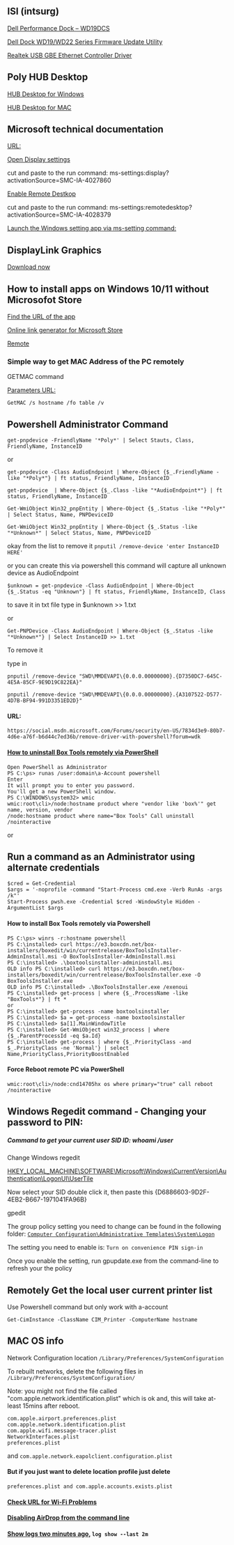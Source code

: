 ## ISI (intsurg)



[Dell Performance Dock – WD19DCS](https://www.dell.com/support/home/en-us/product-support/product/dell-wd19dcs-dock/drivers)

[Dell Dock WD19/WD22 Series Firmware Update Utility](https://dl.dell.com/FOLDER08634239M/1/DellDockFirmwarePackage_WD19_WD22_HD22_Series_01.00.09.exe)

[Realtek USB GBE Ethernet Controller Driver](https://dl.dell.com/FOLDER08550499M/3/Realtek-USB-GBE-Ethernet-Controller-Driver_3K7FF_WIN_1153.6.0418.2022_A27_01.EXE)


## Poly HUB Desktop

[HUB Desktop for Windows](https://www.poly.com/content/dam/www/software/PlantronicsHubInstaller.exe)

[HUB Desktop for MAC](https://www.poly.com/content/dam/www/software/PlantronicsHubInstaller.dmg)



## Microsoft technical documentation
[URL:](https://docs.microsoft.com/en-us/)

[Open Display settings](https://support.microsoft.com/en-us/windows/view-display-settings-in-windows-37f0e05e-98a9-474c-317a-e85422daa8bb)

cut and paste to the run command: ms-settings:display?activationSource=SMC-IA-4027860

[Enable Remote Destkop](https://support.microsoft.com/en-us/windows/how-to-use-remote-desktop-5fe128d5-8fb1-7a23-3b8a-41e636865e8c)

cut and paste to the run command: ms-settings:remotedesktop?activationSource=SMC-IA-4028379


[Launch the Windows setting app via ms-setting command: ](https://docs.microsoft.com/en-us/windows/uwp/launch-resume/launch-settings-app)


## DisplayLink Graphics

[Download now](https://www.synaptics.com/products/displaylink-graphics/downloads/windows)

## How to install apps on Windows 10/11 without Microsofot Store

[Find the URL of the app](https://lazyadmin.nl/it/install-microsoft-store-apps-without-store/)

[Online link generator for Microsoft Store](https://store.rg-adguard.net/)

[Remote](https://intusurg.bomgarcloud.com/?ak=cb52218da5271f025421d8c0eba520fc)


### Simple way to get MAC Address of the PC remotely

GETMAC command

[Parameters URL: ](https://learn.microsoft.com/en-us/windows-server/administration/windows-commands/getmac?source=recommendations)

`GetMAC /s hostname /fo table /v`

## Powershell Administrator Command


`get-pnpdevice -FriendlyName '*Poly*' | Select Stauts, Class, FriendlyName, InstanceID`

or

`get-pnpdevice -Class AudioEndpoint | Where-Object {$_.FriendlyName -like "*Poly*"} | ft status, FriendlyName, InstanceID`

`get-pnpdevice  | Where-Object {$_.Class -like "*AudioEndpoint*"} | ft status, FriendlyName, InstanceID`

`Get-WmiObject Win32_pnpEntity | Where-Object {$_.Status -like "*Poly*" | Select Status, Name, PNPDeviceID`

`Get-WmiObject Win32_pnpEntity | Where-Object {$_.Status -like "*Unknown*" | Select Status, Name, PNPDeviceID`


okay from the list
to remove it
`pnputil /remove-device 'enter InstanceID HERE'`

or you can create this via powershell
this command will capture all unknown device as AudioEndpoint

`$unknown = get-pnpdevice -Class AudioEndpoint | Where-Object {$_.Status -eq "Unknown"} | ft status, FriendlyName, InstanceID, Class`

to save it in txt file
type in
$unknown >> 1.txt

or

`Get-PNPDevice -Class AudioEndpoint | Where-Object {$_.Status -like "*Unknown*"} | Select InstanceID >> 1.txt`

To remove it

type in

`pnputil /remove-device "SWD\MMDEVAPI\{0.0.0.00000000}.{D7350DC7-645C-4E5A-85CF-9E9D19C822EA}"`

`pnputil /remove-device "SWD\MMDEVAPI\{0.0.0.00000000}.{A3107522-D577-4D7B-BF94-991D3351ED2D}"`

#### URL:
`https://social.msdn.microsoft.com/Forums/security/en-US/7834d3e9-80b7-4d6e-a76f-b6d44c7ed36b/remove-driver-with-powershell?forum=wdk`


#### [How to uninstall Box Tools remotely via PowerShell](https://learn.microsoft.com/en-us/powershell/module/microsoft.powershell.management/start-process?view=powershell-7.2)

```
Open PowerShell as Administrator
PS C:\ps> runas /user:domain\a-Account powershell 
Enter
It will prompt you to enter you password.
You'll get a new PowerShell window.
PS C:\WINDOWS\system32> wmic
wmic:root\cli>/node:hostname product where "vendor like 'box%'" get name, version, vendor
/node:hostname product where name="Box Tools" Call uninstall /nointeractive
```

or

## Run a command as an Administrator using alternate credentials

```
$cred = Get-Credential
$args = '-noprofile -command "Start-Process cmd.exe -Verb RunAs -args /k"'
Start-Process pwsh.exe -Credential $cred -WindowStyle Hidden -ArgumentList $args
```

#### How to install Box Tools remotely via Powershell

```
PS C:\ps> winrs -r:hostname powershell
PS C:\installed> curl https://e3.boxcdn.net/box-installers/boxedit/win/currentrelease/BoxToolsInstaller-AdminInstall.msi -O BoxToolsInstaller-AdminInstall.msi
PS C:\installed> .\boxtoolsinstaller-admininstall.msi
OLD info PS C:\installed> curl https://e3.boxcdn.net/box-installers/boxedit/win/currentrelease/BoxToolsInstaller.exe -O BoxToolsInstaller.exe
OLD info PS C:\installed> .\BoxToolsInstaller.exe /exenoui
PS C:\installed> get-process | where {$_.ProcessName -like "BoxTools*"} | ft *
or 
PS C:\installed> get-process -name boxtoolsinstaller
PS C:\installed> $a = get-process -name boxtoolsinstaller
PS C:\installed> $a[1].MainWindowTitle
PS C:\installed> Get-WmiObject win32_process | where {$_.ParentProcessId -eq $a.Id}
PS C:\installed> get-process | where {$_.PriorityClass -and $_.PriorityClass -ne 'Normal'} | select Name,PriorityClass,PriorityBoostEnabled
```


#### Force Reboot remote PC via PowerShell

```
wmic:root\cli>/node:cnd14705hx os where primary="true" call reboot /nointeractive
```
##

## Windows Regedit command - Changing your password to PIN:

##### Command to get your current user SID ID: whoami /user

Change Windows regedit

[HKEY_LOCAL_MACHINE\SOFTWARE\Microsoft\Windows\CurrentVersion\Authentication\LogonUI\UserTile](https://appuals.com/how-to-switch-login-method-from-pin-to-password/)

Now select your SID double click it, then paste this {D6886603-9D2F-4EB2-B667-1971041FA96B}

gpedit

The group policy setting you need to change can be found in the following folder: [`Computer Configuration\Administrative Templates\System\Logon`](https://serverfault.com/questions/830772/how-to-enable-pin-login-for-domain-joined-windows-10-pro-via-group-policy)

The setting you need to enable is: `Turn on convenience PIN sign-in`

Once you enable the setting, run gpupdate.exe from the command-line to refresh your the policy

##

## Remotely Get the local user current printer list

Use Powershell command but only work with a-account

```
Get-CimInstance -ClassName CIM_Printer -ComputerName hostname

```


##


## MAC OS info

Network Configuration location `/Library/Preferences/SystemConfiguration`

To rebuilt networks, delete the following files in `/Library/Preferences/SystemConfiguration/`

Note: you might not find the file called "com.apple.network.identification.plist" which is ok and, this will take at-least 15mins after reboot.

```
com.apple.airport.preferences.plist
com.apple.network.identification.plist
com.apple.wifi.message-tracer.plist
NetworkInterfaces.plist
preferences.plist
```

and ``com.apple.network.eapolclient.configuration.plist``

#### But if you just want to delete location profile just delete 

``preferences.plist and com.apple.accounts.exists.plist``

#### [Check URL for Wi-Fi Problems](https://osxdaily.com/2016/09/22/fix-wi-fi-problems-macos-sierra/)

#### [Disabling AirDrop from the command line](https://derflounder.wordpress.com/2011/10/07/disabling-airdrop-from-the-command-line/)

#### [Show logs two minutes ago,](https://blog.kandji.io/mac-logging-and-the-log-command-a-guide-for-apple-admins) ``` log show --last 2m ```

##


